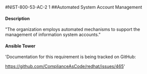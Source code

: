 #NIST-800-53-AC-2 1
##Automated System Account Management
#### Description
"The organization employs automated mechanisms to support the management of information system accounts."
#### Ansible Tower
'Documentation for this requirement is being tracked on
GitHub:

https://github.com/ComplianceAsCode/redhat/issues/465'

